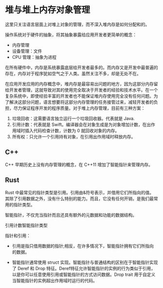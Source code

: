 # 堆与堆上内存对象管理

这里只关注语言层面上对堆上对象的管理，而不深入堆内存是如何分配和的。

操作系统对于硬件的抽象，将其抽象暴露给应用开发者更简单的概念：
- 内存管理
- 设备管理：文件
- CPU 管理：抽象为进程

在所有硬件中，内存是系统暴露底层给开发者最多的。而内存又是开发中最普遍的存在，内存对于程序犹如空气之于人类。虽然关注不多，却是无处不在。

在应用开发应用的内存概念中，堆内存是最容易出问题的地方，因为这部分内存留给开发者管理，这就导致对其的使用完全取决于开发者的经验和技术水平。在一个复杂系统中，即使经验丰富的开发者也不能保证堆内存使用完全没有任何问题。为了解决这部分问题，语言想要将这部分内存管理的任务接管过来，减轻开发者的负担，尽力保证程序开发的程序质量。对于堆上内存管理，目前有三种方案：

1. 垃圾回收：这需要语言独立运行一个垃圾回收器。代表就是 Java.
2. 引用计数：代表就是 Swift。编译器会在对象生成是为对象增加计数，在出作用域时插入代码检查计数，计数为 0 就回收对象的内存。
3. 所有权：只允许一个引用持有对象，在引用出作用域时释放内存。


## C++

C++ 早期历史上没有内存管理的概念，在 C++11 增加了智能指针来管理内存。




## Rust

Rust 中最常见的指针类型是引用。引用由&符号表示，并借用它们所指向的值。其除了引用数据之外，没有什么特别的能力。而且，它没有任何开销，是我们最常用的指针类型。

智能指针，不仅充当指针而且还具有额外的元数据和功能的数据结构。

引用计数智能指针类型

指针和引用：

- 引用是指只借用数据的指针;相反，在许多情况下，智能指针拥有它们所指向的数据。

- 智能指针通常使用 struct 实现。智能指针与普通结构的区别在于智能指针实现了 Deref 和 Drop 特征。Deref特征允许智能指针的实例的行为类似于引用，以是你可以任意使用引用或智能指针的方式访问数据。Drop trait 用于自定义当智能指针的实例超出作用域时运行的代码。
